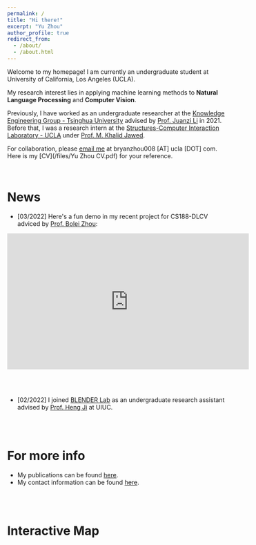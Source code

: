 ```yaml
---
permalink: /
title: "Hi there!"
excerpt: "Yu Zhou"
author_profile: true
redirect_from: 
  - /about/
  - /about.html
---
```


Welcome to my homepage! I am currently an undergraduate student at University of California, Los Angeles (UCLA). 


My research interest lies in applying machine learning methods to **Natural Language Processing** and **Computer Vision**.

     

Previously, I have worked as an undergraduate researcher at the [Knowledge Engineering Group - Tsinghua University](https://keg.cs.tsinghua.edu.cn/) advised by [Prof. Juanzi Li](http://keg.cs.tsinghua.edu.cn/persons/ljz/) in 2021. Before that, I was a research intern at the [Structures-Computer Interaction Laboratory - UCLA](https://structures.computer/) under [Prof. M. Khalid Jawed](http://www.khalidjawed.com/). 

     

For collaboration, please [email me](mailto:bryanzhou008@g.ucla.edu) at bryanzhou008 [AT] ucla [DOT] com. Here is my [CV](/files/Yu Zhou CV.pdf) for your reference.

<br/>


News
======
- [03/2022] Here's a fun demo in my recent project for CS188-DLCV adviced by [Prof. Bolei Zhou](https://boleizhou.github.io/):
<iframe width="560" height="315" src="https://www.youtube.com/embed/H1gXwSYAml4" title="YouTube video player" frameborder="0" allow="accelerometer; autoplay; clipboard-write; encrypted-media; gyroscope; picture-in-picture" allowfullscreen></iframe>

<br/><br/>

- [02/2022] I joined [BLENDER Lab](http://blender.cs.illinois.edu/index.html) as an undergraduate research assistant advised by [Prof. Heng Ji](http://blender.cs.illinois.edu/hengji/research.html) at UIUC.



<br/><br/>

For more info
======
- My publications can be found [here](/publications).
- My contact information can be found [here](/contact).


<br/><br/>

Interactive Map
======
<br/>

<script type="text/javascript" id="clstr_globe" style="width:50%; " src="//clustrmaps.com/globe.js?d=YG3LLVlq54HoY9rGWpc4hPvuYUkUMn3z9Oy4kPbWotI"></script>
